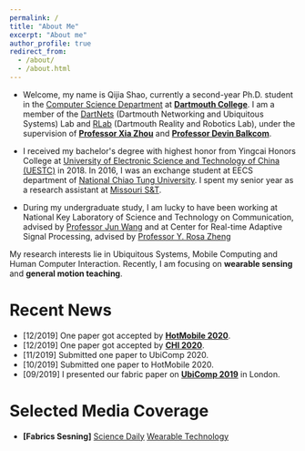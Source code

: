 ```yaml
---
permalink: /
title: "About Me"
excerpt: "About me"
author_profile: true
redirect_from: 
  - /about/
  - /about.html
---
```

* Welcome, my name is Qijia Shao,  currently a second-year Ph.D. student in the [Computer Science Department](https://web.cs.dartmouth.edu/) at [**Dartmouth College**](https://home.dartmouth.edu/). I am a member of the [DartNets](http://dartnets.cs.dartmouth.edu/) (Dartmouth Networking and Ubiquitous Systems) Lab and [RLab](https://rlab.cs.dartmouth.edu/home/) (Dartmouth Reality and Robotics Lab), under the supervision of [**Professor Xia Zhou**](https://home.cs.dartmouth.edu/~xia/) and [**Professor Devin Balkcom**](https://rlab.cs.dartmouth.edu/devin/).

* I received my bachelor's degree with highest honor from Yingcai Honors College at [University of Electronic Science and Technology of China (UESTC)](https://en.uestc.edu.cn/) in 2018. In 2016, I was an exchange student at EECS department of [National Chiao Tung University](https://www.nctu.edu.tw/en).  I spent my senior year as a research assistant at [Missouri S&T](https://www.mst.edu/).

* During my undergraduate study, I am lucky to have been working at National Key Laboratory of Science and Technology on Communication, advised by [Professor Jun Wang](https://scholar.google.com.hk/citations?user=bOK-froAAAAJ&hl=zh-CN) and at Center for Real-time Adaptive Signal Processing, advised by [Professor Y. Rosa Zheng](https://www.lehigh.edu/~yrz218/)
                                                                                                                                                                                                                    
My research interests lie in  Ubiquitous Systems, Mobile Computing and Human Computer Interaction. Recently, I am focusing on **wearable sensing** and **general motion teaching**.


Recent News
======
* [12/2019] One paper got accepted by **[HotMobile 2020](http://www.hotmobile.org/2020/)**.
* [12/2019] One paper got accepted by **[CHI 2020](https://chi2020.acm.org/)**.
* [11/2019] Submitted one paper to UbiComp 2020.
* [10/2019] Submitted one paper to HotMobile 2020.
* [09/2019] I presented our fabric paper on **[UbiComp 2019](http://ubicomp.org/ubicomp2019/)** in London.

Selected Media Coverage
======
* **[Fabrics Sesning]** [Science Daily](https://www.sciencedaily.com/releases/2019/04/190408124154.htm) [Wearable Technology](https://www.wearable-technologies.com/2019/04/smart-fabric-helps-athletes-and-physical-therapy-patients-reduce-injury-and-accelerate-recovery/)


<script type="text/javascript" id="clustrmaps" src="//cdn.clustrmaps.com/map_v2.js?d=gkUgx_rJxyGnlm9h49vUyEn8lS4ZIy-1rPBbiEUZCKY&cl=ffffff&w=a"></script>


